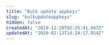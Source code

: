 ```yaml
---
title: "Bulk update appkeys"
slug: "bulkupdateappkeys"
hidden: false
createdAt: "2019-12-20T02:25:41.947Z"
updatedAt: "2020-02-13T14:24:17.054Z"
---
```

